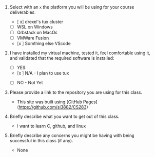 1. Select with an `x` the platform you will be using for your course deliverables:

    - [ x] drexel's tux cluster
    - [ ] WSL on Windows
    - [ ] Orbstack on MacOs
    - [ ] VMWare Fusion
    - [x ] Somthing else VScode

2. I have installed my virtual machine, tested it, feel comfortable using it, and validated that the required software is installed:

    - [ ] YES
    - [x ] N/A - I plan to use tux
    - [ ] NO - Not Yet


3. Please provide a link to the repository you are using for this class.
   - This site was built using [GitHub Pages] (https://github.com/sl3882/CS283)

4. Briefly describe what you want to get out of this class.
    - I want to learn C, github, and linux

5. Briefly describe any concerns you might be having with being successful in this class (if any).
   -  None